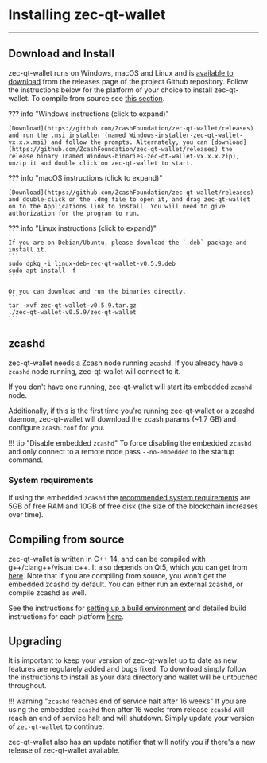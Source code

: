 # Installing zec-qt-wallet
---

## Download and Install

zec-qt-wallet runs on Windows, macOS and Linux and is [available to download](https://github.com/ZcashFoundation/zec-qt-wallet/releases) from the releases page of the project Github repository. Follow the instructions below for the platform of your choice to install zec-qt-wallet. To compile from source see [this section](compile-from-source).

??? info "Windows instructions (click to expand)"

    [Download](https://github.com/ZcashFoundation/zec-qt-wallet/releases) and run the .msi installer (named Windows-installer-zec-qt-wallet-vx.x.x.msi) and follow the prompts. Alternately, you can [download](https://github.com/ZcashFoundation/zec-qt-wallet/releases) the release binary (named Windows-binaries-zec-qt-wallet-vx.x.x.zip), unzip it and double click on zec-qt-wallet to start.

??? info "macOS instructions (click to expand)"

    [Download](https://github.com/ZcashFoundation/zec-qt-wallet/releases) and double-click on the .dmg file to open it, and drag zec-qt-wallet on to the Applications link to install. You will need to give authorization for the program to run.

??? info "Linux instructions (click to expand)"

    If you are on Debian/Ubuntu, please download the `.deb` package and install it.
    ```
    sudo dpkg -i linux-deb-zec-qt-wallet-v0.5.9.deb
    sudo apt install -f
    ```

    Or you can download and run the binaries directly.
    ```
    tar -xvf zec-qt-wallet-v0.5.9.tar.gz
    ./zec-qt-wallet-v0.5.9/zec-qt-wallet
    ``` 

## zcashd

zec-qt-wallet needs a Zcash node running `zcashd`. If you already have a `zcashd` node running, zec-qt-wallet will connect to it. 

If you don't have one running, zec-qt-wallet will start its embedded `zcashd` node. 

Additionally, if this is the first time you're running zec-qt-wallet or a zcashd daemon, zec-qt-wallet will download the zcash params (~1.7 GB) and configure `zcash.conf` for you. 

!!! tip "Disable embedded `zcashd`"
    To force disabling the embedded `zcashd` and only connect to a remote node pass `--no-embedded` to the startup command.

### System requirements

If using the embedded `zcashd` the [recommended system requirements](https://zcash.readthedocs.io/en/latest/rtd_pages/user_guide.html#getting-started) are 5GB of free RAM and 10GB of free disk (the size of the blockchain increases over time).

## Compiling from source
zec-qt-wallet is written in C++ 14, and can be compiled with g++/clang++/visual c++. It also depends on Qt5, which you can get from [here](https://www.qt.io/download). Note that if you are compiling from source, you won't get the embedded zcashd by default. You can either run an external zcashd, or compile zcashd as well. 

See the instructions for [setting up a build environment](/setting-up-build-env) and detailed build instructions for each platform [here](/compile-from-source).

## Upgrading

It is important to keep your version of zec-qt-wallet up to date as new features are regularely added and bugs fixed. To download simply follow the instructions to install as your data directory and wallet will be untouched throughout. 

!!! warning "`zcashd` reaches end of service halt after 16 weeks"
    If you are using the embedded `zcashd` then after 16 weeks from release `zcashd` will reach an end of service halt and will shutdown. Simply update your version of `zec-qt-wallet` to continue. 

zec-qt-wallet also has an update notifier that will notify you if there's a new release of zec-qt-wallet available.